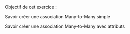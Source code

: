 Objectif de cet exercice : 

Savoir créer une association Many-to-Many simple


Savoir créer une association Many-to-Many avec attributs
